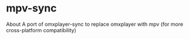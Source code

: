 # mpv-sync
About A port of omxplayer-sync to replace omxplayer with mpv (for more cross-platform compatibility)
